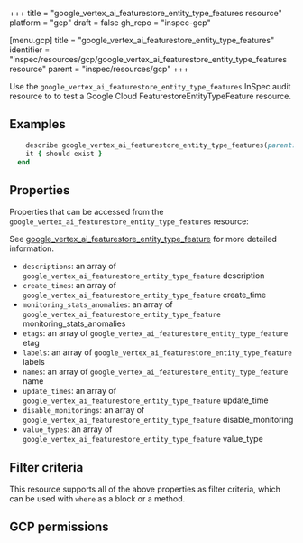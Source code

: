 +++
title = "google_vertex_ai_featurestore_entity_type_features resource"
platform = "gcp"
draft = false
gh_repo = "inspec-gcp"

[menu.gcp]
title = "google_vertex_ai_featurestore_entity_type_features"
identifier = "inspec/resources/gcp/google_vertex_ai_featurestore_entity_type_features resource"
parent = "inspec/resources/gcp"
+++

Use the `google_vertex_ai_featurestore_entity_type_features` InSpec audit resource to to test a Google Cloud FeaturestoreEntityTypeFeature resource.

## Examples

```ruby
    describe google_vertex_ai_featurestore_entity_type_features(parent: "projects/#{gcp_project_id}/locations/#{featurestore_entity_type_feature['region']}/featurestores/#{featurestore_entity_type_feature['featurestore']}/entityTypes/#{featurestore_entity_type_feature['entityType']}", region: ' value_region') do
    it { should exist }
  end
```

## Properties

Properties that can be accessed from the `google_vertex_ai_featurestore_entity_type_features` resource:

See [google_vertex_ai_featurestore_entity_type_feature](google_vertex_ai_featurestore_entity_type_feature) for more detailed information.

  * `descriptions`: an array of `google_vertex_ai_featurestore_entity_type_feature` description
  * `create_times`: an array of `google_vertex_ai_featurestore_entity_type_feature` create_time
  * `monitoring_stats_anomalies`: an array of `google_vertex_ai_featurestore_entity_type_feature` monitoring_stats_anomalies
  * `etags`: an array of `google_vertex_ai_featurestore_entity_type_feature` etag
  * `labels`: an array of `google_vertex_ai_featurestore_entity_type_feature` labels
  * `names`: an array of `google_vertex_ai_featurestore_entity_type_feature` name
  * `update_times`: an array of `google_vertex_ai_featurestore_entity_type_feature` update_time
  * `disable_monitorings`: an array of `google_vertex_ai_featurestore_entity_type_feature` disable_monitoring
  * `value_types`: an array of `google_vertex_ai_featurestore_entity_type_feature` value_type

## Filter criteria

This resource supports all of the above properties as filter criteria, which can be used
with `where` as a block or a method.

## GCP permissions

